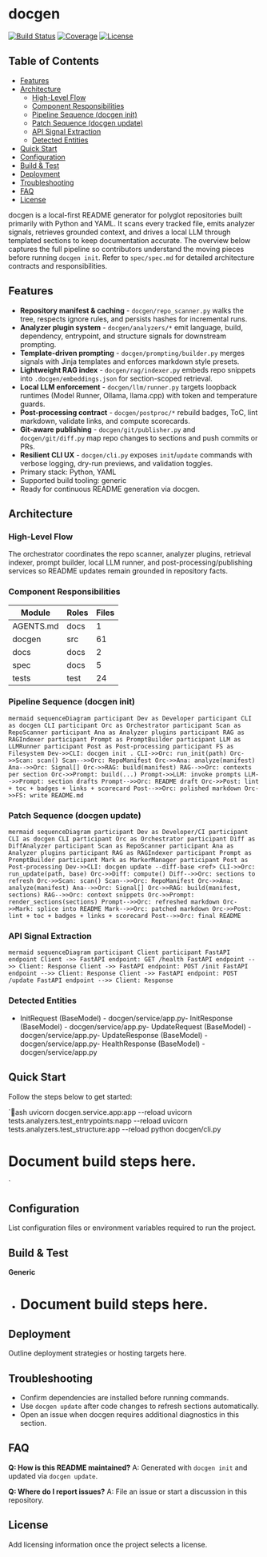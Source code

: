 # docgen
<!-- docgen:begin:badges -->
[![Build Status](https://img.shields.io/badge/build-pending-lightgrey.svg)](#)
[![Coverage](https://img.shields.io/badge/coverage-review--needed-lightgrey.svg)](#)
[![License](https://img.shields.io/badge/license-tbd-lightgrey.svg)](#)
<!-- docgen:end:badges -->

<!-- docgen:begin:toc -->
## Table of Contents
- [Features](#features)
- [Architecture](#architecture)
  - [High-Level Flow](#high-level-flow)
  - [Component Responsibilities](#component-responsibilities)
  - [Pipeline Sequence (docgen init)](#pipeline-sequence-docgen-init)
  - [Patch Sequence (docgen update)](#patch-sequence-docgen-update)
  - [API Signal Extraction](#api-signal-extraction)
  - [Detected Entities](#detected-entities)
- [Quick Start](#quick-start)
- [Configuration](#configuration)
- [Build & Test](#build-test)
- [Deployment](#deployment)
- [Troubleshooting](#troubleshooting)
- [FAQ](#faq)
- [License](#license)
<!-- docgen:end:toc -->

<!-- docgen:begin:intro -->
docgen is a local-first README generator for polyglot repositories built primarily with Python and YAML. It scans every tracked file, emits analyzer signals, retrieves grounded context, and drives a local LLM through templated sections to keep documentation accurate. The overview below captures the full pipeline so contributors understand the moving pieces before running `docgen init`. Refer to `spec/spec.md` for detailed architecture contracts and responsibilities.
<!-- docgen:end:intro -->

## Features

<!-- docgen:begin:features -->
- **Repository manifest & caching** - `docgen/repo_scanner.py` walks the tree, respects ignore rules, and persists hashes for incremental runs.
- **Analyzer plugin system** - `docgen/analyzers/*` emit language, build, dependency, entrypoint, and structure signals for downstream prompting.
- **Template-driven prompting** - `docgen/prompting/builder.py` merges signals with Jinja templates and enforces markdown style presets.
- **Lightweight RAG index** - `docgen/rag/indexer.py` embeds repo snippets into `.docgen/embeddings.json` for section-scoped retrieval.
- **Local LLM enforcement** - `docgen/llm/runner.py` targets loopback runtimes (Model Runner, Ollama, llama.cpp) with token and temperature guards.
- **Post-processing contract** - `docgen/postproc/*` rebuild badges, ToC, lint markdown, validate links, and compute scorecards.
- **Git-aware publishing** - `docgen/git/publisher.py` and `docgen/git/diff.py` map repo changes to sections and push commits or PRs.
- **Resilient CLI UX** - `docgen/cli.py` exposes `init`/`update` commands with verbose logging, dry-run previews, and validation toggles.
- Primary stack: Python, YAML
- Supported build tooling: generic
- Ready for continuous README generation via docgen.
<!-- docgen:end:features -->

## Architecture

<!-- docgen:begin:architecture -->

### High-Level Flow

The orchestrator coordinates the repo scanner, analyzer plugins, retrieval indexer, prompt builder, local LLM runner, and post-processing/publishing services so README updates remain grounded in repository facts.

### Component Responsibilities

| Module | Roles | Files |
| --- | --- | --- |
| AGENTS.md | docs | 1 |
| docgen | src | 61 |
| docs | docs | 2 |
| spec | docs | 5 |
| tests | test | 24 |

### Pipeline Sequence (docgen init)

`mermaid
sequenceDiagram
    participant Dev as Developer
    participant CLI as docgen CLI
    participant Orc as Orchestrator
    participant Scan as RepoScanner
    participant Ana as Analyzer plugins
    participant RAG as RAGIndexer
    participant Prompt as PromptBuilder
    participant LLM as LLMRunner
    participant Post as Post-processing
    participant FS as Filesystem
    Dev->>CLI: docgen init .
    CLI->>Orc: run_init(path)
    Orc->>Scan: scan()
    Scan-->>Orc: RepoManifest
    Orc->>Ana: analyze(manifest)
    Ana-->>Orc: Signal[]
    Orc->>RAG: build(manifest)
    RAG-->>Orc: contexts per section
    Orc->>Prompt: build(...)
    Prompt->>LLM: invoke prompts
    LLM-->>Prompt: section drafts
    Prompt-->>Orc: README draft
    Orc->>Post: lint + toc + badges + links + scorecard
    Post-->>Orc: polished markdown
    Orc->>FS: write README.md
`

### Patch Sequence (docgen update)

`mermaid
sequenceDiagram
    participant Dev as Developer/CI
    participant CLI as docgen CLI
    participant Orc as Orchestrator
    participant Diff as DiffAnalyzer
    participant Scan as RepoScanner
    participant Ana as Analyzer plugins
    participant RAG as RAGIndexer
    participant Prompt as PromptBuilder
    participant Mark as MarkerManager
    participant Post as Post-processing
    Dev->>CLI: docgen update --diff-base <ref>
    CLI->>Orc: run_update(path, base)
    Orc->>Diff: compute()
    Diff-->>Orc: sections to refresh
    Orc->>Scan: scan()
    Scan-->>Orc: RepoManifest
    Orc->>Ana: analyze(manifest)
    Ana-->>Orc: Signal[]
    Orc->>RAG: build(manifest, sections)
    RAG-->>Orc: context snippets
    Orc->>Prompt: render_sections(sections)
    Prompt-->>Orc: refreshed markdown
    Orc->>Mark: splice into README
    Mark-->>Orc: patched markdown
    Orc->>Post: lint + toc + badges + links + scorecard
    Post-->>Orc: final README
`

### API Signal Extraction

`mermaid
sequenceDiagram
    participant Client
    participant FastAPI endpoint
    Client ->> FastAPI endpoint: GET /health
    FastAPI endpoint -->> Client: Response
    Client ->> FastAPI endpoint: POST /init
    FastAPI endpoint -->> Client: Response
    Client ->> FastAPI endpoint: POST /update
    FastAPI endpoint -->> Client: Response
`

### Detected Entities

- InitRequest (BaseModel) - docgen/service/app.py- InitResponse (BaseModel) - docgen/service/app.py- UpdateRequest (BaseModel) - docgen/service/app.py- UpdateResponse (BaseModel) - docgen/service/app.py- HealthResponse (BaseModel) - docgen/service/app.py
<!-- docgen:end:architecture -->

## Quick Start

<!-- docgen:begin:quickstart -->
Follow the steps below to get started:

`ash
uvicorn docgen.service.app:app --reload
uvicorn tests.analyzers.test_entrypoints:napp --reload
uvicorn tests.analyzers.test_structure:app --reload
python docgen/cli.py

# Document build steps here.
`
<!-- docgen:end:quickstart -->

## Configuration

<!-- docgen:begin:configuration -->
List configuration files or environment variables required to run the project.
<!-- docgen:end:configuration -->

## Build & Test

<!-- docgen:begin:build_and_test -->
**Generic**
- # Document build steps here.
<!-- docgen:end:build_and_test -->

## Deployment

<!-- docgen:begin:deployment -->
Outline deployment strategies or hosting targets here.
<!-- docgen:end:deployment -->

## Troubleshooting

<!-- docgen:begin:troubleshooting -->
- Confirm dependencies are installed before running commands.
- Use `docgen update` after code changes to refresh sections automatically.
- Open an issue when docgen requires additional diagnostics in this section.
<!-- docgen:end:troubleshooting -->

## FAQ

<!-- docgen:begin:faq -->
**Q: How is this README maintained?**
A: Generated with `docgen init` and updated via `docgen update`.

**Q: Where do I report issues?**
A: File an issue or start a discussion in this repository.
<!-- docgen:end:faq -->

## License

<!-- docgen:begin:license -->
Add licensing information once the project selects a license.
<!-- docgen:end:license -->

